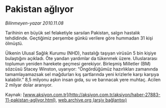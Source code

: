 # Pakistan ağlıyor

*Bilinmeyen-yazar 2010.11.08*

<font class="agenda2NewsSpot">
 Tarihinin en büyük sel felaketiyle sarsılan Pakistan, salgın hastalık tehdidinde. Geçtiğimiz perşembe günkü verilere göre hummadan 31 kişi ölmüştü.
</font>
<font class="newsDetail">
 <p>
  <p class="MsoNormal">
   Ülkenin Ulusal Sağlık Kurumu (NHD), hastalığı taşıyan virüsün 5 bin kişiye bulaştığını açıkladı. Öte yandan yardımlar da tükenmek üzere. Uluslararası toplumun yeniden harekete geçmesi gerekiyor. Birleşmiş Milletler (BM) sözcüsü Stacey Winston, uyarıyor: “Öngördüğümüz hazırlıkları zamanında tamamlayamazsak sel mağdurları kış şartlarında yeni krizlerle karşı karşıya kalabilir.” 8,5 milyonu aşkın insan gıda, su ve barınacak yere muhtaç. Acilen 2 milyar dolar aranıyor.
  </p>
 </p>
</font>

Kaynak: [www.aksiyon.com.tr](http://aksiyon.com.tr/aksiyon/haber-27883-11-pakistan-agliyor.html), [web.archive.org (arşiv bağlantısı)](http://web.archive.org/web/20101116211347/http://aksiyon.com.tr/aksiyon/haber-27883-11-pakistan-agliyor.html)

